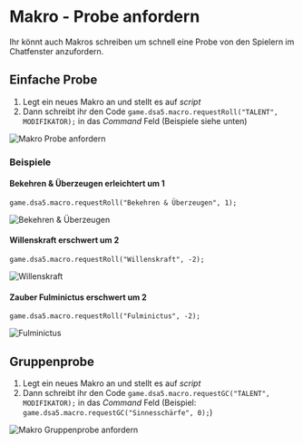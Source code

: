 # Makro - Probe anfordern
Ihr könnt auch Makros schreiben um schnell eine Probe von den Spielern im Chatfenster anzufordern.  
  
## Einfache Probe
1. Legt ein neues Makro an und stellt es auf *script*  
2. Dann schreibt ihr den Code `game.dsa5.macro.requestRoll("TALENT", MODIFIKATOR);` in das *Command* Feld (Beispiele siehe unten)  
  
  ![Makro Probe anfordern](https://user-images.githubusercontent.com/80099175/114201515-8f93d700-9956-11eb-99ee-3551bfc93c8a.png)
  
### Beispiele
#### Bekehren & Überzeugen erleichtert um 1
`game.dsa5.macro.requestRoll("Bekehren & Überzeugen", 1);`  
  
![Bekehren & Überzeugen](https://user-images.githubusercontent.com/80099175/114202239-47c17f80-9957-11eb-9779-c440fda8670b.png)
  
#### Willenskraft erschwert um 2
`game.dsa5.macro.requestRoll("Willenskraft", -2);`  
  
![Willenskraft](https://user-images.githubusercontent.com/80099175/114202331-5c9e1300-9957-11eb-9db1-cb654a4d0306.png)
  
#### Zauber Fulminictus erschwert um 2
`game.dsa5.macro.requestRoll("Fulminictus", -2);`  
  
![Fulminictus](https://user-images.githubusercontent.com/80099175/114202385-6b84c580-9957-11eb-8ba5-8fede59b9685.png)

## Gruppenprobe
1. Legt ein neues Makro an und stellt es auf *script*  
2. Dann schreibt ihr den Code `game.dsa5.macro.requestGC("TALENT", MODIFIKATOR);` in das *Command* Feld (Beispiel: `game.dsa5.macro.requestGC("Sinnesschärfe", 0);`) 
  
  ![Makro Gruppenprobe anfordern](https://user-images.githubusercontent.com/80099175/120631694-709e5680-c468-11eb-991f-9463a6e7de15.png)
